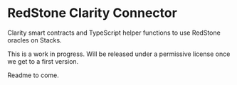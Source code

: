 # RedStone Clarity Connector

Clarity smart contracts and TypeScript helper functions to use RedStone oracles on Stacks.

This is a work in progress. Will be released under a permissive license once we get to a first version.

Readme to come.
